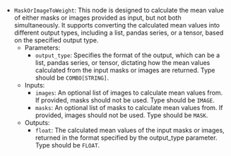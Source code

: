 - `MaskOrImageToWeight`: This node is designed to calculate the mean value of either masks or images provided as input, but not both simultaneously. It supports converting the calculated mean values into different output types, including a list, pandas series, or a tensor, based on the specified output type.
    - Parameters:
        - `output_type`: Specifies the format of the output, which can be a list, pandas series, or tensor, dictating how the mean values calculated from the input masks or images are returned. Type should be `COMBO[STRING]`.
    - Inputs:
        - `images`: An optional list of images to calculate mean values from. If provided, masks should not be used. Type should be `IMAGE`.
        - `masks`: An optional list of masks to calculate mean values from. If provided, images should not be used. Type should be `MASK`.
    - Outputs:
        - `float`: The calculated mean values of the input masks or images, returned in the format specified by the output_type parameter. Type should be `FLOAT`.
